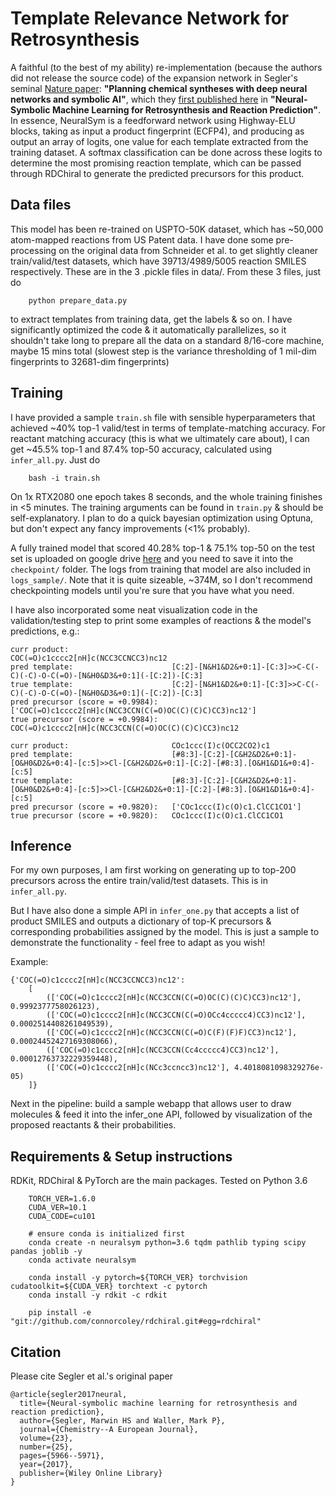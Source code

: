 # Template Relevance Network for Retrosynthesis
A faithful (to the best of my ability) re-implementation (because the authors did not release the source code) of the expansion network in Segler's seminal [Nature paper](https://www.nature.com/articles/nature25978): **"Planning chemical syntheses with deep neural networks and symbolic AI"**, which they [first published here](https://chemistry-europe.onlinelibrary.wiley.com/doi/abs/10.1002/chem.201605499) in **"Neural-Symbolic Machine Learning for Retrosynthesis and Reaction Prediction"**. In essence, NeuralSym is a feedforward network using Highway-ELU blocks, taking as input a product fingerprint (ECFP4), and producing as output an array of logits, one value for each template extracted from the training dataset. A softmax classification can be done across these logits to determine the most promising reaction template, which can be passed through RDChiral to generate the predicted precursors for this product. 

## Data files
This model has been re-trained on USPTO-50K dataset, which has ~50,000 atom-mapped reactions from US Patent data.
I have done some pre-processing on the original data from Schneider et al. to get slightly cleaner train/valid/test datasets, which have 39713/4989/5005 reaction SMILES respectively. These are in the 3 .pickle files in data/. From these 3 files, just do
```
    python prepare_data.py
```
to extract templates from training data, get the labels & so on. I have significantly optimized the code & it automatically parallelizes, so it shouldn't take long to prepare all the data on a standard 8/16-core machine, maybe 15 mins total (slowest step is the variance thresholding of 1 mil-dim fingerprints to 32681-dim fingerprints)

## Training
I have provided a sample ```train.sh``` file with sensible hyperparameters that achieved ~40% top-1 valid/test  in terms of template-matching accuracy. For reactant matching accuracy (this is what we ultimately care about), I can get ~45.5% top-1 and 87.4% top-50 accuracy, calculated using ```infer_all.py```. Just do
```
    bash -i train.sh
```
On 1x RTX2080 one epoch takes 8 seconds, and the whole training finishes in <5 minutes. 
The training arguments can be found in ```train.py``` & should be self-explanatory. I plan to do a quick bayesian optimization using Optuna, but don't expect any fancy improvements (<1% probably).

A fully trained model that scored 40.28% top-1 & 75.1% top-50 on the test set is uploaded on google drive [here](https://drive.google.com/drive/folders/1NUWo7Ir5bnCRMluAYf2LqAkMm-TmiQRz?usp=sharing) and you need to save it into the ```checkpoint/``` folder. The logs from training that model are also included in ```logs_sample/```.  Note that it is quite sizeable, ~374M, so I don't recommend checkpointing models until you're sure that you have what you need. 

I have also incorporated some neat visualization code in the validation/testing step to print some examples of reactions & the model's predictions, e.g.:
```
curr product:                       COC(=O)c1cccc2[nH]c(NCC3CCNCC3)nc12
pred template:                      [C:2]-[N&H1&D2&+0:1]-[C:3]>>C-C(-C)(-C)-O-C(=O)-[N&H0&D3&+0:1](-[C:2])-[C:3]
true template:                      [C:2]-[N&H1&D2&+0:1]-[C:3]>>C-C(-C)(-C)-O-C(=O)-[N&H0&D3&+0:1](-[C:2])-[C:3]
pred precursor (score = +0.9984):   ['COC(=O)c1cccc2[nH]c(NCC3CCN(C(=O)OC(C)(C)C)CC3)nc12']
true precursor (score = +0.9984):   COC(=O)c1cccc2[nH]c(NCC3CCN(C(=O)OC(C)(C)C)CC3)nc12

curr product:                       COc1ccc(I)c(OCC2CO2)c1
pred template:                      [#8:3]-[C:2]-[C&H2&D2&+0:1]-[O&H0&D2&+0:4]-[c:5]>>Cl-[C&H2&D2&+0:1]-[C:2]-[#8:3].[O&H1&D1&+0:4]-[c:5]
true template:                      [#8:3]-[C:2]-[C&H2&D2&+0:1]-[O&H0&D2&+0:4]-[c:5]>>Cl-[C&H2&D2&+0:1]-[C:2]-[#8:3].[O&H1&D1&+0:4]-[c:5]
pred precursor (score = +0.9820):   ['COc1ccc(I)c(O)c1.ClCC1CO1']
true precursor (score = +0.9820):   COc1ccc(I)c(O)c1.ClCC1CO1
```

## Inference
For my own purposes, I am first working on generating up to top-200 precursors across the entire train/valid/test datasets. This is in ```infer_all.py```.

But I have also done a simple API in ```infer_one.py``` that accepts a list of product SMILES and outputs a dictionary of top-K precursors & corresponding probabilities assigned by the model. This is just a sample to demonstrate the functionality - feel free to adapt as you wish!

Example:
```
{'COC(=O)c1cccc2[nH]c(NCC3CCNCC3)nc12': 
    [
        (['COC(=O)c1cccc2[nH]c(NCC3CCN(C(=O)OC(C)(C)C)CC3)nc12'], 0.9992377758026123), 
        (['COC(=O)c1cccc2[nH]c(NCC3CCN(C(=O)OCc4ccccc4)CC3)nc12'], 0.0002514408261049539), 
        (['COC(=O)c1cccc2[nH]c(NCC3CCN(C(=O)C(F)(F)F)CC3)nc12'], 0.00024452427169308066), 
        (['COC(=O)c1cccc2[nH]c(NCC3CCN(Cc4ccccc4)CC3)nc12'], 0.00012763732229359448), 
        (['COC(=O)c1cccc2[nH]c(NCc3ccncc3)nc12'], 4.4018081098329276e-05)
    ]}
```

Next in the pipeline: build a sample webapp that allows user to draw molecules & feed it into the infer_one API, followed by visualization of the proposed reactants & their probabilities.

## Requirements & Setup instructions
RDKit, RDChiral & PyTorch are the main packages.
Tested on Python 3.6
```
    TORCH_VER=1.6.0
    CUDA_VER=10.1
    CUDA_CODE=cu101

    # ensure conda is initialized first
    conda create -n neuralsym python=3.6 tqdm pathlib typing scipy pandas joblib -y
    conda activate neuralsym

    conda install -y pytorch=${TORCH_VER} torchvision cudatoolkit=${CUDA_VER} torchtext -c pytorch
    conda install -y rdkit -c rdkit

    pip install -e "git://github.com/connorcoley/rdchiral.git#egg=rdchiral"
```

## Citation
Please cite Segler et al.'s original paper
```
@article{segler2017neural,
  title={Neural-symbolic machine learning for retrosynthesis and reaction prediction},
  author={Segler, Marwin HS and Waller, Mark P},
  journal={Chemistry--A European Journal},
  volume={23},
  number={25},
  pages={5966--5971},
  year={2017},
  publisher={Wiley Online Library}
}
```
